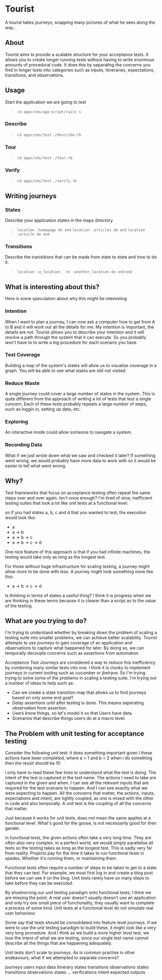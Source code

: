 # Tourist

A tourist takes journeys, snapping many pictures of what he sees along the way...

## About

Tourist aims to provide a scalable structure for your acceptance tests. It allows you to create longer running tests without having to write enormous amounts of procedural code. It does this by separating the concerns you find in longer tests into categories such as inputs, itineraries, expectations, transitions, and observations.

## Usage
Start the application we are going to test

>  `cd apps/cms/app`
>  `script/rails s`

### Describe
>  `cd apps/cms/test`
>  `./describe.rb`

### Tour
>  `cd apps/cms/test`
>  `./tour.rb`

### Verify
>  `cd apps/cms/test`
>  `./verify.rb`

## Writing journeys

### States

Describe your application states in the maps directory

>  `location :homepage do end`
>  `location :articles do end`
>  `location :article do end`

### Transitions

Describe the tranisitions that can be made from state to state and how to do it.

>  `location :a_location`
>  `  to :another_location do end`
>  `end`

## What is interesting about this?
Here is some speculation about why this might be interesting

### Intention
When I want to plan a journey, I can now ask a computer how to get from A to B and it will work out all the details for me. My intention is important, the details are not. Tourist allows you to describe your intention and it will resolve a path through the system that it can execute. So you probably won't have to to write a big procedure for each scenario you have.

### Test Coverage
Building a map of the system's states will allow us to visualise coverage in a graph. You will be able to see what states are still not visited.

### Reduce Waste
A single journey could cover a large number of states in the system. This is quite different from the approach of writing a lot of tests that test a single concern. Each of these tests probably repeats a large number of steps, such as loggin in, setting up data, etc.

### Exploring
An interactive mode could allow someone to navigate a system.

### Recording Data
What if we just wrote down what we saw and checked it later? If something went wrong, we would probably have more data to work with so it would be easier to tell what went wrong. 

## Why?

Test frameworks that focus on acceptance testing often repeat the same steps over and over again. Isn't once enough? I'm tired of slow, inefficient testing suites that look a lot like unit tests at a functional level.

so if you had states a, b, c and d that you wanted to test, the execution would look like:

* a
* a -> b
* a -> b -> c
* a -> b -> c -> d

One nice feature of this approach is that if you had infinite machines, the testing would take only as long as the longest test.

For those without huge infrastructure for scaling testing, a journey might allow more to be done with less. A journey might look something more like this:

* a -> b -> c -> d

Is thinking in terms of states a useful thing? I think it is progress when we are thinking in these terms because it is clearer than a script as to the value of the testing.

## What are you trying to do?

I'm trying to understand whether by breaking down the problem of scaling a testing suite into smaller problems, we can achieve better scalability. Tourist attempts to use journeys to gain coverage of an application and observations to capture what happened for later. By doing so, we can temporally decouple concerns such as assertions from automation.

Acceptance Test Journeys are considered a way to reduce this inefficiency by combining many similar tests into one. I think it is clunky to implement journeys in current tooling such as cucumber or jbehave. So I'm trying trying to solve some of the problems in scaling a testing suite. I'm trying out a number of ideas to help such as:

* Can we create a state transition map that allows us to find journeys based on only some end goal?
* Delay assertions until after testing is done. This means seperating observation from assertion.
* Users know things, so let's model it so that Users have data.
* Scenarios that describe things users do at a macro level.

## The Problem with unit testing for acceptance testing

Consider the following unit test:
  it does something important
    given I these actions have been completed, where a = 1 and b = 2
    when i do something
    then the result should be 10

i only have to read these few lines to understand what the test is doing.  The intent of the test is captured in the test name. The actions I need to take are captured in the given and when. I can see all the relevant inputs that are required for the test scenario to happen. And I can see exactly what we were expecting to happen.
All the concerns that matter, the actions, inputs, expectations and intent, are tightly coupled, as one is mixed with the other in code and also temporally. A unit test is the coupling of all the concerns that matter. 

Just because it works for unit tests, does not mean the same applies at a functional level. What's good for the goose, is not necessarily good for then gander.

in functional tests, the given actions often take a very long time. They are often also very complex. In a perfect world, we would simply parallelise all tests so the testing takes as long as the longest test. This is sadly very far from reality. Projects pay for the time it takes to run functional tests in spades. Whether it's running them, or maintaining them.

Functional tests often require a number of steps to be taken to get to a state that they can test. For example, we must first log in and create a blog post before we can see it on the blog. Unit tests rarely have so many steps to take before they can be executed. 

By shoehorning our unit testing paradigm onto functional tests, I think we are missing the point. A real user doesn't usually doesn't use an application and only try one small piece of functionality, they usually want to complete a process of some kind. Unit tests at a functional level do not simulate real user behaviour.

Some say that tests should be consolidated into feature level journeys. If we were to use the unit testing paradigm to build these, it might look like a very very long procedure. And I think as we build a more higher level test, we lose the intent of what we are testing, since our single test name cannot describe all the things that are happening adequately.

Unit tests don't scale to journeys. As is common practise in other endeavours, what if we attempted to separate concerns?

journeys
  users
    input data
  itinerary
states
  transitions
  observations
  states 
    transitions
    observations
    states ...
verifications
  intent
  expected outputs

